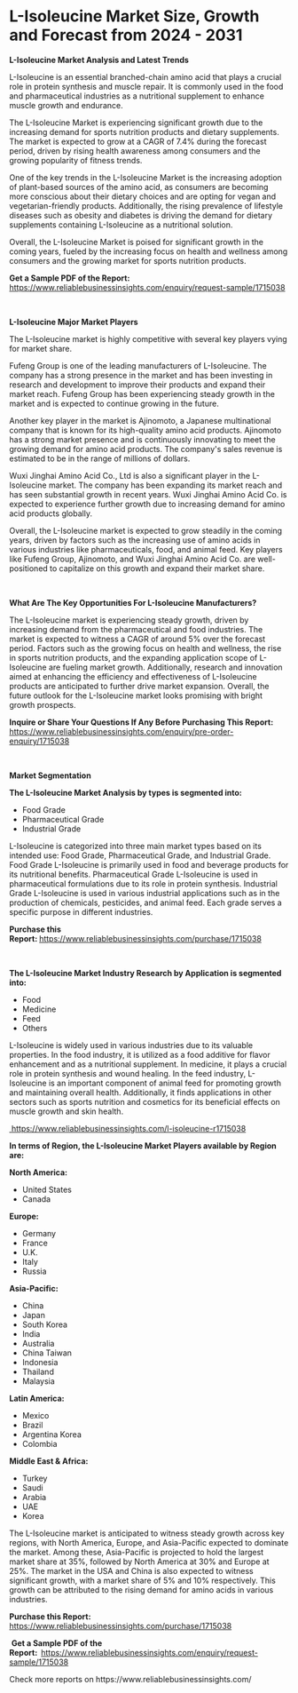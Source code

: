 <p><h1>L-Isoleucine Market Size, Growth and Forecast from 2024 - 2031</h1></p><p><strong>L-Isoleucine Market Analysis and Latest Trends</strong></p>
<p><p>L-Isoleucine is an essential branched-chain amino acid that plays a crucial role in protein synthesis and muscle repair. It is commonly used in the food and pharmaceutical industries as a nutritional supplement to enhance muscle growth and endurance.</p><p>The L-Isoleucine Market is experiencing significant growth due to the increasing demand for sports nutrition products and dietary supplements. The market is expected to grow at a CAGR of 7.4% during the forecast period, driven by rising health awareness among consumers and the growing popularity of fitness trends.</p><p>One of the key trends in the L-Isoleucine Market is the increasing adoption of plant-based sources of the amino acid, as consumers are becoming more conscious about their dietary choices and are opting for vegan and vegetarian-friendly products. Additionally, the rising prevalence of lifestyle diseases such as obesity and diabetes is driving the demand for dietary supplements containing L-Isoleucine as a nutritional solution.</p><p>Overall, the L-Isoleucine Market is poised for significant growth in the coming years, fueled by the increasing focus on health and wellness among consumers and the growing market for sports nutrition products.</p></p>
<p><strong>Get a Sample PDF of the Report:&nbsp;</strong> <a href="https://www.reliablebusinessinsights.com/enquiry/request-sample/1715038">https://www.reliablebusinessinsights.com/enquiry/request-sample/1715038</a></p>
<p>&nbsp;</p>
<p><strong>L-Isoleucine Major Market Players</strong></p>
<p><p>The L-Isoleucine market is highly competitive with several key players vying for market share. </p><p>Fufeng Group is one of the leading manufacturers of L-Isoleucine. The company has a strong presence in the market and has been investing in research and development to improve their products and expand their market reach. Fufeng Group has been experiencing steady growth in the market and is expected to continue growing in the future.</p><p>Another key player in the market is Ajinomoto, a Japanese multinational company that is known for its high-quality amino acid products. Ajinomoto has a strong market presence and is continuously innovating to meet the growing demand for amino acid products. The company's sales revenue is estimated to be in the range of millions of dollars.</p><p>Wuxi Jinghai Amino Acid Co., Ltd is also a significant player in the L-Isoleucine market. The company has been expanding its market reach and has seen substantial growth in recent years. Wuxi Jinghai Amino Acid Co. is expected to experience further growth due to increasing demand for amino acid products globally.</p><p>Overall, the L-Isoleucine market is expected to grow steadily in the coming years, driven by factors such as the increasing use of amino acids in various industries like pharmaceuticals, food, and animal feed. Key players like Fufeng Group, Ajinomoto, and Wuxi Jinghai Amino Acid Co. are well-positioned to capitalize on this growth and expand their market share.</p></p>
<p>&nbsp;</p>
<p><strong>What Are The Key Opportunities For L-Isoleucine Manufacturers?</strong></p>
<p><p>The L-Isoleucine market is experiencing steady growth, driven by increasing demand from the pharmaceutical and food industries. The market is expected to witness a CAGR of around 5% over the forecast period. Factors such as the growing focus on health and wellness, the rise in sports nutrition products, and the expanding application scope of L-Isoleucine are fueling market growth. Additionally, research and innovation aimed at enhancing the efficiency and effectiveness of L-Isoleucine products are anticipated to further drive market expansion. Overall, the future outlook for the L-Isoleucine market looks promising with bright growth prospects.</p></p>
<p><strong>Inquire or Share Your Questions If Any Before Purchasing This Report:</strong> <a href="https://www.reliablebusinessinsights.com/enquiry/pre-order-enquiry/1715038">https://www.reliablebusinessinsights.com/enquiry/pre-order-enquiry/1715038</a></p>
<p>&nbsp;</p>
<p><strong>Market Segmentation</strong></p>
<p><strong>The L-Isoleucine Market Analysis by types is segmented into:</strong></p>
<p><ul><li>Food Grade</li><li>Pharmaceutical Grade</li><li>Industrial Grade</li></ul></p>
<p><p>L-Isoleucine is categorized into three main market types based on its intended use: Food Grade, Pharmaceutical Grade, and Industrial Grade. Food Grade L-Isoleucine is primarily used in food and beverage products for its nutritional benefits. Pharmaceutical Grade L-Isoleucine is used in pharmaceutical formulations due to its role in protein synthesis. Industrial Grade L-Isoleucine is used in various industrial applications such as in the production of chemicals, pesticides, and animal feed. Each grade serves a specific purpose in different industries.</p></p>
<p><strong>Purchase this Report:&nbsp;</strong><a href="https://www.reliablebusinessinsights.com/purchase/1715038">https://www.reliablebusinessinsights.com/purchase/1715038</a></p>
<p>&nbsp;</p>
<p><strong>The L-Isoleucine Market Industry Research by Application is segmented into:</strong></p>
<p><ul><li>Food</li><li>Medicine</li><li>Feed</li><li>Others</li></ul></p>
<p><p>L-Isoleucine is widely used in various industries due to its valuable properties. In the food industry, it is utilized as a food additive for flavor enhancement and as a nutritional supplement. In medicine, it plays a crucial role in protein synthesis and wound healing. In the feed industry, L-Isoleucine is an important component of animal feed for promoting growth and maintaining overall health. Additionally, it finds applications in other sectors such as sports nutrition and cosmetics for its beneficial effects on muscle growth and skin health.</p></p>
<p><a href="https://www.reliablebusinessinsights.com/l-isoleucine-r1715038">&nbsp;https://www.reliablebusinessinsights.com/l-isoleucine-r1715038</a></p>
<p><strong>In terms of Region, the L-Isoleucine Market Players available by Region are:</strong></p>
<p>
    <p> <strong> North America: </strong>
        <ul>
            <li>United States</li>
            <li>Canada</li>
        </ul>
        </p> 
    <p> <strong> Europe: </strong>
        <ul>
            <li>Germany</li>
            <li>France</li>
            <li>U.K.</li>
            <li>Italy</li>
            <li>Russia</li>
        </ul>
        </p> 
    <p> <strong> Asia-Pacific: </strong>
        <ul>
            <li>China</li>
            <li>Japan</li>
            <li>South Korea</li>
            <li>India</li>
            <li>Australia</li>
            <li>China Taiwan</li>
            <li>Indonesia</li>
            <li>Thailand</li>
            <li>Malaysia</li>
        </ul>
        </p> 
    <p> <strong> Latin America: </strong>
        <ul>
            <li>Mexico</li>
            <li>Brazil</li>
            <li>Argentina Korea</li>
            <li>Colombia</li>
        </ul>
        </p> 
    <p> <strong> Middle East & Africa: </strong>
        <ul>
            <li>Turkey</li>
            <li>Saudi</li>
            <li>Arabia</li>
            <li>UAE</li>
            <li>Korea</li>
        </ul>
    </p>
    </p>
<p><p>The L-Isoleucine market is anticipated to witness steady growth across key regions, with North America, Europe, and Asia-Pacific expected to dominate the market. Among these, Asia-Pacific is projected to hold the largest market share at 35%, followed by North America at 30% and Europe at 25%. The market in the USA and China is also expected to witness significant growth, with a market share of 5% and 10% respectively. This growth can be attributed to the rising demand for amino acids in various industries.</p></p>
<p><strong>Purchase this Report: </strong><a href="https://www.reliablebusinessinsights.com/purchase/1715038">https://www.reliablebusinessinsights.com/purchase/1715038</a></p>
<p>&nbsp;<strong>Get a Sample PDF of the Report:&nbsp;&nbsp;</strong><a href="https://www.reliablebusinessinsights.com/enquiry/request-sample/1715038">https://www.reliablebusinessinsights.com/enquiry/request-sample/1715038</a></p>
<p><strong></strong></p>
<p>Check more reports on https://www.reliablebusinessinsights.com/</p>